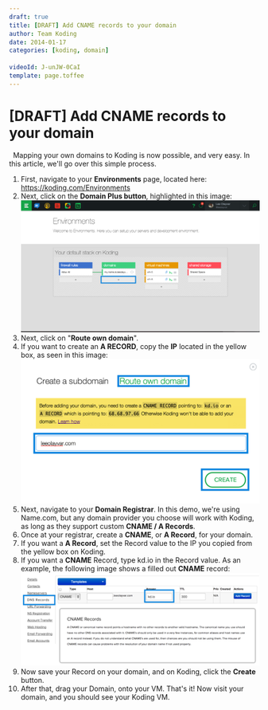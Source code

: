 ```yaml
---
draft: true
title: [DRAFT] Add CNAME records to your domain
author: Team Koding
date: 2014-01-17
categories: [koding, domain]

videoId: J-unJW-0CaI
template: page.toffee
---
```


# [DRAFT] Add CNAME records to your domain

  Mapping your own domains to Koding is now possible, and very easy. In this 
article, we'll go over this simple process.  

  1. First, navigate to your **Environments** page, located here: <https://koding.com/Environments>
  2. Next, click on the **Domain Plus button**, highlighted in this 
  image:![cname-01-domain-plus](cname-01-domain-plus.png)
  3. Next, click on "**Route own domain**".
  4. If you want to create an **A RECORD**, copy the **IP** located in the 
  yellow box, as seen in this image: ![cname-02-route](cname-02-route.png)
  5. Next, navigate to your **Domain Registrar**. In this demo, we're using Name.com, but any domain provider you choose will work with Koding, as long as they support custom **CNAME / A Records**.
  6. Once at your registrar, create a **CNAME**, or **A Record**, for your domain.
  7. If you want a **A Record**, set the Record value to the IP you copied from the yellow box on Koding.
  8. If you want a **CNAME** Record, type kd.io in the Record value. As an 
  example, the following image shows a filled out **CNAME** record: 
![cname-03-namedotcom](cname-03-namedotcom.png)
  9. Now save your Record on your domain, and on Koding, click the **Create** button.
  10. After that, drag your Domain, onto your VM.
That's it! Now visit your domain, and you should see your Koding VM.
